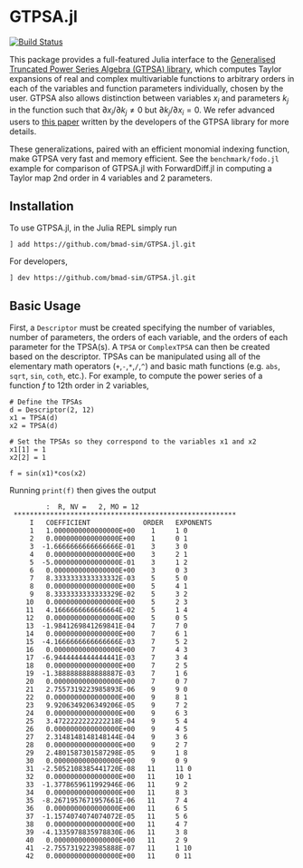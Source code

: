 # GTPSA.jl
[![Build Status](https://github.com/bmad-sim/GTPSA.jl/actions/workflows/CI.yml/badge.svg?branch=main)](https://github.com/bmad-sim/GTPSA.jl/actions/workflows/CI.yml?query=branch%3Amain)

This package provides a full-featured Julia interface to the [Generalised Truncated Power Series Algebra (GTPSA) library](https://github.com/MethodicalAcceleratorDesign/MAD-NG), which computes Taylor expansions of real and complex multivariable functions to arbitrary orders in each of the variables and function parameters individually, chosen by the user. GTPSA also allows distinction between variables $x_i$ and parameters $k_j$ in the function such that $\partial x_i/\partial k_j \neq 0$ but $\partial k_j/\partial x_i = 0$. We refer advanced users to [this paper](https://inspirehep.net/files/286f2ab60e1e7c372cec485337ab5eb6) written by the developers of the GTPSA library for more details.

These generalizations, paired with an efficient monomial indexing function, make GTPSA very fast and memory efficient. See the `benchmark/fodo.jl` example for comparison of GTPSA.jl with ForwardDiff.jl in computing a Taylor map 2nd order in 4 variables and 2 parameters.

## Installation
To use GTPSA.jl, in the Julia REPL simply run

```
] add https://github.com/bmad-sim/GTPSA.jl.git
```

For developers,

```
] dev https://github.com/bmad-sim/GTPSA.jl.git
```

## Basic Usage
First, a `Descriptor` must be created specifying the number of variables, number of parameters, the orders of each variable, and the orders of each parameter for the TPSA(s). A `TPSA` or `ComplexTPSA` can then be created based on the descriptor. TPSAs can be manipulated using all of the elementary math operators (`+`,`-`,`*`,`/`,`^`) and basic math functions (e.g. `abs`, `sqrt`, `sin`, `coth`, etc.). For example, to compute the power series of a function $f$ to 12th order in 2 variables,

```
# Define the TPSAs
d = Descriptor(2, 12)
x1 = TPSA(d)
x2 = TPSA(d)

# Set the TPSAs so they correspond to the variables x1 and x2 
x1[1] = 1
x2[2] = 1

f = sin(x1)*cos(x2)
```

Running `print(f)` then gives the output

```
         :  R, NV =   2, MO = 12
 *******************************************************
     I   COEFFICIENT             ORDER   EXPONENTS
     1   1.0000000000000000E+00    1     1 0
     2   0.0000000000000000E+00    1     0 1
     3  -1.6666666666666666E-01    3     3 0
     4   0.0000000000000000E+00    3     2 1
     5  -5.0000000000000000E-01    3     1 2
     6   0.0000000000000000E+00    3     0 3
     7   8.3333333333333332E-03    5     5 0
     8   0.0000000000000000E+00    5     4 1
     9   8.3333333333333329E-02    5     3 2
    10   0.0000000000000000E+00    5     2 3
    11   4.1666666666666664E-02    5     1 4
    12   0.0000000000000000E+00    5     0 5
    13  -1.9841269841269841E-04    7     7 0
    14   0.0000000000000000E+00    7     6 1
    15  -4.1666666666666666E-03    7     5 2
    16   0.0000000000000000E+00    7     4 3
    17  -6.9444444444444441E-03    7     3 4
    18   0.0000000000000000E+00    7     2 5
    19  -1.3888888888888887E-03    7     1 6
    20   0.0000000000000000E+00    7     0 7
    21   2.7557319223985893E-06    9     9 0
    22   0.0000000000000000E+00    9     8 1
    23   9.9206349206349206E-05    9     7 2
    24   0.0000000000000000E+00    9     6 3
    25   3.4722222222222218E-04    9     5 4
    26   0.0000000000000000E+00    9     4 5
    27   2.3148148148148144E-04    9     3 6
    28   0.0000000000000000E+00    9     2 7
    29   2.4801587301587298E-05    9     1 8
    30   0.0000000000000000E+00    9     0 9
    31  -2.5052108385441720E-08   11     11 0
    32   0.0000000000000000E+00   11     10 1
    33  -1.3778659611992946E-06   11     9 2
    34   0.0000000000000000E+00   11     8 3
    35  -8.2671957671957661E-06   11     7 4
    36   0.0000000000000000E+00   11     6 5
    37  -1.1574074074074072E-05   11     5 6
    38   0.0000000000000000E+00   11     4 7
    39  -4.1335978835978830E-06   11     3 8
    40   0.0000000000000000E+00   11     2 9
    41  -2.7557319223985888E-07   11     1 10
    42   0.0000000000000000E+00   11     0 11
```



